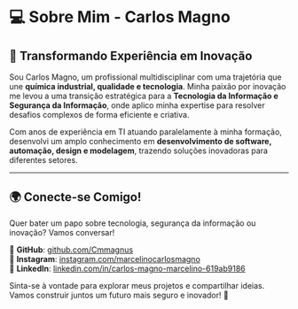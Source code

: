 # 💻 Sobre Mim - Carlos Magno

## 🚀 Transformando Experiência em Inovação

Sou Carlos Magno, um profissional multidisciplinar com uma trajetória que une **química industrial, qualidade e tecnologia**. Minha paixão por inovação me levou a uma transição estratégica para a **Tecnologia da Informação e Segurança da Informação**, onde aplico minha expertise para resolver desafios complexos de forma eficiente e criativa.

Com anos de experiência em TI atuando paralelamente à minha formação, desenvolvi um amplo conhecimento em **desenvolvimento de software, automação, design e modelagem**, trazendo soluções inovadoras para diferentes setores.

---
## 🌍 Conecte-se Comigo!

Quer bater um papo sobre tecnologia, segurança da informação ou inovação? Vamos conversar!

🔗 **GitHub**: [github.com/Cmmagnus](https://github.com/Cmmagnus)  
🔗 **Instagram**: [instagram.com/marcelinocarlosmagno](https://www.instagram.com/marcelinocarlosmagno/)  
📧 **LinkedIn**: [linkedin.com/in/carlos-magno-marcelino-619ab9186](https://www.linkedin.com/in/carlos-magno-marcelino-619ab9186/)

Sinta-se à vontade para explorar meus projetos e compartilhar ideias. Vamos construir juntos um futuro mais seguro e inovador! 🚀
